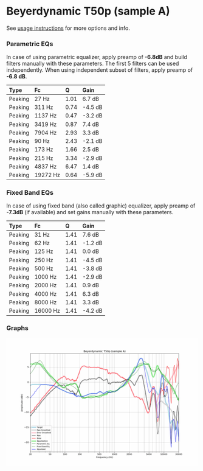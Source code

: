 # Beyerdynamic T50p (sample A)
See [usage instructions](https://github.com/jaakkopasanen/AutoEq#usage) for more options and info.

### Parametric EQs
In case of using parametric equalizer, apply preamp of **-6.8dB** and build filters manually
with these parameters. The first 5 filters can be used independently.
When using independent subset of filters, apply preamp of **-6.8 dB**.

| Type    | Fc       |    Q | Gain    |
|:--------|:---------|:-----|:--------|
| Peaking | 27 Hz    | 1.01 | 6.7 dB  |
| Peaking | 311 Hz   | 0.74 | -4.5 dB |
| Peaking | 1137 Hz  | 0.47 | -3.2 dB |
| Peaking | 3419 Hz  | 0.87 | 7.4 dB  |
| Peaking | 7904 Hz  | 2.93 | 3.3 dB  |
| Peaking | 90 Hz    | 2.43 | -2.1 dB |
| Peaking | 173 Hz   | 1.66 | 2.5 dB  |
| Peaking | 215 Hz   | 3.34 | -2.9 dB |
| Peaking | 4837 Hz  | 6.47 | 1.4 dB  |
| Peaking | 19272 Hz | 0.64 | -5.9 dB |

### Fixed Band EQs
In case of using fixed band (also called graphic) equalizer, apply preamp of **-7.3dB**
(if available) and set gains manually with these parameters.

| Type    | Fc       |    Q | Gain    |
|:--------|:---------|:-----|:--------|
| Peaking | 31 Hz    | 1.41 | 7.6 dB  |
| Peaking | 62 Hz    | 1.41 | -1.2 dB |
| Peaking | 125 Hz   | 1.41 | 0.0 dB  |
| Peaking | 250 Hz   | 1.41 | -4.5 dB |
| Peaking | 500 Hz   | 1.41 | -3.8 dB |
| Peaking | 1000 Hz  | 1.41 | -2.9 dB |
| Peaking | 2000 Hz  | 1.41 | 0.9 dB  |
| Peaking | 4000 Hz  | 1.41 | 6.3 dB  |
| Peaking | 8000 Hz  | 1.41 | 3.3 dB  |
| Peaking | 16000 Hz | 1.41 | -4.2 dB |

### Graphs
![](./Beyerdynamic%20T50p%20(sample%20A).png)